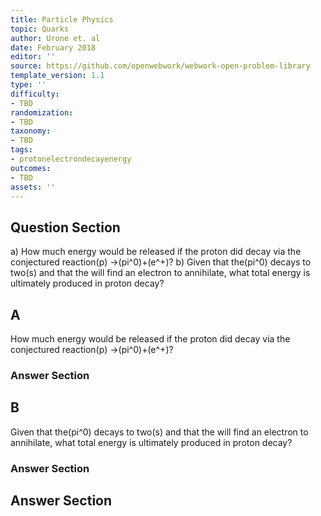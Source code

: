 ```yaml
---
title: Particle Physics
topic: Quarks
author: Urone et. al
date: February 2018
editor: ''
source: https://github.com/openwebwork/webwork-open-problem-library
template_version: 1.1
type: ''
difficulty:
- TBD
randomization:
- TBD
taxonomy:
- TBD
tags:
- protonelectrondecayenergy
outcomes:
- TBD
assets: ''
---
```


## Question Section 

a) How much energy would be released if the proton did decay via the conjectured reaction(p) &#8594;(pi^0)+(e^+)?
b) Given that the(pi^0) decays to two(s) and that the will find an electron to annihilate, what total energy is ultimately produced in proton decay?

## A
How much energy would be released if the proton did decay via the conjectured reaction(p) &#8594;(pi^0)+(e^+)?
### Answer Section
## B
Given that the(pi^0) decays to two(s) and that the will find an electron to annihilate, what total energy is ultimately produced in proton decay?
### Answer Section


## Answer Section

